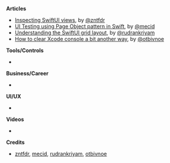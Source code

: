 
**Articles**

* [Inspecting SwiftUI views](https://www.fivestars.blog/swiftui/inspecting-views.html), by [@zntfdr](https://twitter.com/zntfdr)
* [UI Testing using Page Object pattern in Swift](https://swiftwithmajid.com/2021/03/24/ui-testing-using-page-object-pattern-in-swift/), by [@mecid](https://twitter.com/mecid)
* [Understanding the SwiftUI grid layout](https://blog.logrocket.com/understanding-the-swiftui-grid-layout/), by [@rudrankriyam](https://twitter.com/rudrankriyam)
* [How to clear Xcode console a bit another way](https://otbivnoe.ru/2021/03/28/How-to-Clear-Xcode-Console-a-Bit-Another-Way.html), by [@otbivnoe](https://twitter.com/iOtbivnoe)

**Tools/Controls**

* 

**Business/Career**

* 

**UI/UX**

* 

**Videos**

* 

**Credits**

* [zntfdr](https://github.com/zntfdr), [mecid](https://github.com/mecid), [rudrankriyam](https://github.com/rudrankriyam), [otbivnoe](https://github.com/Otbivnoe)

